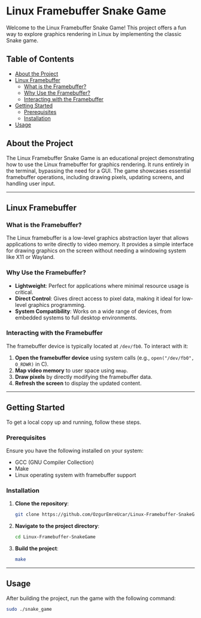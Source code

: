 # Linux Framebuffer Snake Game

Welcome to the Linux Framebuffer Snake Game! This project offers a fun way to explore graphics rendering in Linux by implementing the classic Snake game.

## Table of Contents

- [About the Project](#about-the-project)
- [Linux Framebuffer](#linux-framebuffer)
  - [What is the Framebuffer?](#what-is-the-framebuffer)
  - [Why Use the Framebuffer?](#why-use-the-framebuffer)
  - [Interacting with the Framebuffer](#interacting-with-the-framebuffer)
- [Getting Started](#getting-started)
  - [Prerequisites](#prerequisites)
  - [Installation](#installation)
- [Usage](#usage)

## About the Project

The Linux Framebuffer Snake Game is an educational project demonstrating how to use the Linux framebuffer for graphics rendering. It runs entirely in the terminal, bypassing the need for a GUI. The game showcases essential framebuffer operations, including drawing pixels, updating screens, and handling user input.

---

## Linux Framebuffer

### What is the Framebuffer?

The Linux framebuffer is a low-level graphics abstraction layer that allows applications to write directly to video memory. It provides a simple interface for drawing graphics on the screen without needing a windowing system like X11 or Wayland.

### Why Use the Framebuffer?

- **Lightweight**: Perfect for applications where minimal resource usage is critical.
- **Direct Control**: Gives direct access to pixel data, making it ideal for low-level graphics programming.
- **System Compatibility**: Works on a wide range of devices, from embedded systems to full desktop environments.

### Interacting with the Framebuffer

The framebuffer device is typically located at `/dev/fb0`. To interact with it:
1. **Open the framebuffer device** using system calls (e.g., `open("/dev/fb0", O_RDWR)` in C).
2. **Map video memory** to user space using `mmap`.
3. **Draw pixels** by directly modifying the framebuffer data.
4. **Refresh the screen** to display the updated content.


---

## Getting Started

To get a local copy up and running, follow these steps.

### Prerequisites

Ensure you have the following installed on your system:

- GCC (GNU Compiler Collection)
- Make
- Linux operating system with framebuffer support

### Installation

1. **Clone the repository**:
   ```bash
   git clone https://github.com/OzgurEmreUcar/Linux-Framebuffer-SnakeGame.git
2. **Navigate to the project directory**:
   ```bash
   cd Linux-Framebuffer-SnakeGame
3. **Build the project**:
   ```bash
   make
---

## Usage

After building the project, run the game with the following command:  
```bash
sudo ./snake_game
